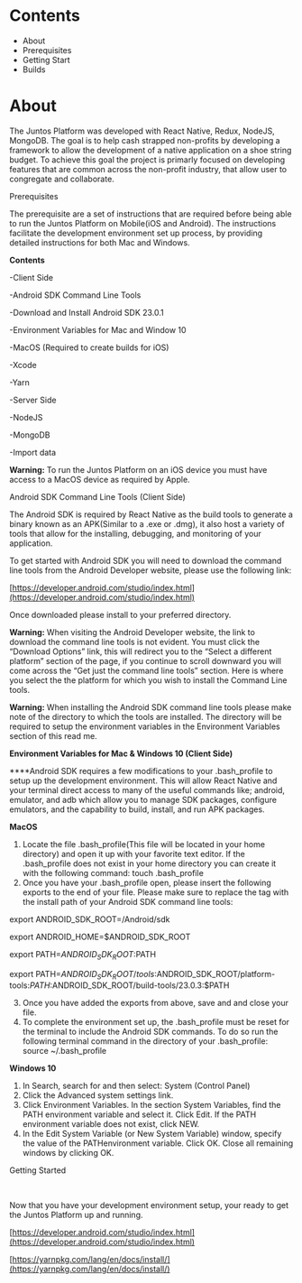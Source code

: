
<?xml version="1.0" encoding="UTF-8"?>


# Contents

 - About
 - Prerequisites
 - Getting Start
 - Builds

# About

The Juntos Platform was developed with React Native, Redux, NodeJS, MongoDB. The goal is to help cash strapped non-profits by developing a framework to allow the development of a native application on a shoe string budget. To achieve this goal the project is primarly focused on developing features that are common across the non-profit industry, that allow user to congregate and collaborate.

  

Prerequisites

  

The prerequisite are a set of instructions that are required before being able to run the Juntos Platform on Mobile(iOS and Android). The instructions facilitate the development environment set up process, by providing detailed instructions for both Mac and Windows.

  

**Contents**

-Client Side

-Android SDK Command Line Tools

-Download and Install Android SDK 23.0.1

-Environment Variables for Mac and Window 10

-MacOS (Required to create builds for iOS)

-Xcode

-Yarn

  

-Server Side

-NodeJS

-MongoDB

-Import data

  

**Warning:** To run the Juntos Platform on an iOS device you must have access to a MacOS device as required by Apple.

  

Android SDK Command Line Tools (Client Side)

  

The Android SDK is required by React Native as the build tools to generate a binary known as an APK(Similar to a .exe or .dmg), it also host a variety of tools that allow for the installing, debugging, and monitoring of your application.

  

To get started with Android SDK you will need to download the command line tools from the Android Developer website, please use the following link:

  

[https://developer.android.com/studio/index.html](https://developer.android.com/studio/index.html)

  

Once downloaded please install to your preferred directory.

  

**Warning:** When visiting the Android Developer website, the link to download the command line tools is not evident. You must click the “Download Options” link, this will redirect you to the “Select a different platform” section of the page, if you continue to scroll downward you will come across the “Get just the command line tools” section. Here is where you select the the platform for which you wish to install the Command Line tools.

  

**Warning:** When installing the Android SDK command line tools please make note of the directory to which the tools are installed. The directory will be required to setup the environment variables in the Environment Variables section of this read me.

  

**Environment Variables for Mac & Windows 10 (Client Side)**

**​**Android SDK requires a few modifications to your .bash_profile to setup up the development environment. This will allow React Native and your terminal direct access to many of the useful commands like; android, emulator, and adb which allow you to manage SDK packages, configure emulators, and the capability to build, install, and run APK packages.

  

**MacOS**  

1.  Locate the file .bash_profile(This file will be located in your home directory) and open it up with your favorite text editor. If the .bash_profile does not exist in your home directory you can create it with the following command: touch .bash_profile
2.  Once you have your .bash_profile open, please insert the following exports to the end of your file. Please make sure to replace the <directory> tag with the install path of your Android SDK command line tools:

  

export ANDROID_SDK_ROOT=<directory>/Android/sdk  

export ANDROID_HOME=$ANDROID_SDK_ROOT  

export PATH=$ANDROID_SDK_ROOT:$PATH

export PATH=$ANDROID_SDK_ROOT/tools:$ANDROID_SDK_ROOT/platform-tools:$PATH:$ANDROID_SDK_ROOT/build-tools/23.0.3:$PATH

  

3.  Once you have added the exports from above, save and and close your file.
4.  To complete the environment set up, the .bash_profile must be reset for the terminal to include the Android SDK commands. To do so run the following terminal command in the directory of your .bash_profile: source ~/.bash_profile

  

**Windows 10**  

  

1.  In Search, search for and then select: System (Control Panel)
2.  Click the Advanced system settings link.
3.  Click Environment Variables. In the section System Variables, find the PATH environment variable and select it. Click Edit. If the PATH environment variable does not exist, click NEW.
4.  In the Edit System Variable (or New System Variable) window, specify the value of the PATHenvironment variable. Click OK. Close all remaining windows by clicking OK.

  

Getting Started

​  

Now that you have your development environment setup, your ready to get the Juntos Platform up and running.

  

[https://developer.android.com/studio/index.html](https://developer.android.com/studio/index.html)

  

[https://yarnpkg.com/lang/en/docs/install/](https://yarnpkg.com/lang/en/docs/install/)
<!--stackedit_data:
eyJoaXN0b3J5IjpbMTc3MzQ1MzQ2MV19
-->